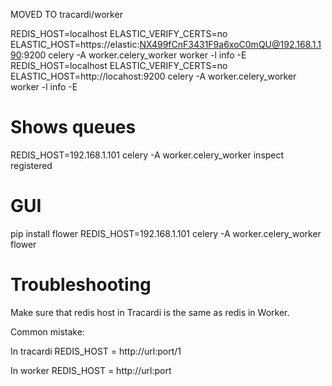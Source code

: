 MOVED TO tracardi/worker

REDIS_HOST=localhost ELASTIC_VERIFY_CERTS=no ELASTIC_HOST=https://elastic:NX499fCnF3431F9a6xoC0mQU@192.168.1.190:9200 celery -A worker.celery_worker worker -l info -E
REDIS_HOST=localhost ELASTIC_VERIFY_CERTS=no ELASTIC_HOST=http://locahost:9200 celery -A worker.celery_worker worker -l info -E

# Shows queues

REDIS_HOST=192.168.1.101 celery -A worker.celery_worker inspect registered


# GUI

pip install flower
REDIS_HOST=192.168.1.101 celery -A worker.celery_worker flower


# Troubleshooting

Make sure that redis host in Tracardi is the same as redis in Worker.

Common mistake:

In tracardi
REDIS_HOST = http://url:port/1

In worker
REDIS_HOST = http://url:port
